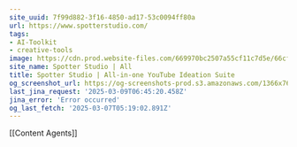 ```yaml
---
site_uuid: 7f99d882-3f16-4850-ad17-53c0094ff80a
url: https://www.spotterstudio.com/
tags:
- AI-Toolkit
- creative-tools
image: https://cdn.prod.website-files.com/669970bc2507a55cf11c7d5e/66cf98288874e4463ad16e65_spotter-studio-img.png
site_name: Spotter Studio | All
title: Spotter Studio | All-in-one YouTube Ideation Suite
og_screenshot_url: https://og-screenshots-prod.s3.amazonaws.com/1366x768/80/false/e2b5f9e76d2b3da32ce84112d40beb0858f9089bebe6bc88ce9b7bbe1911f582.jpeg
last_jina_request: '2025-03-09T06:45:20.458Z'
jina_error: 'Error occurred'
og_last_fetch: '2025-03-07T05:19:02.891Z'
---
```

[[Content Agents]]

